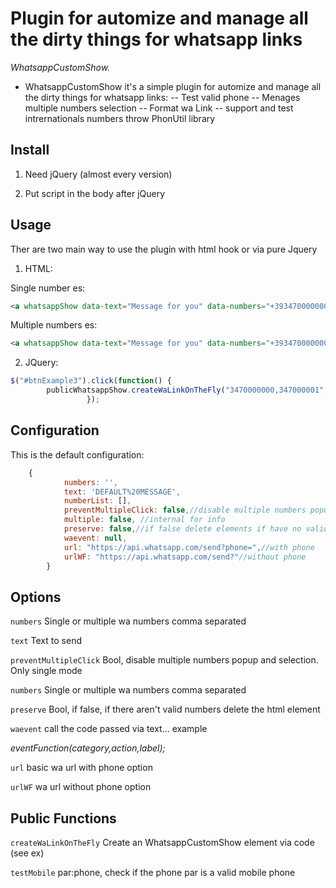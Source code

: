 
# Plugin for automize and manage all the dirty things for  whatsapp links

_WhatsappCustomShow._

- WhatsappCustomShow it's a simple plugin for automize and manage all the dirty things for  whatsapp links:
  -- Test valid phone
  -- Menages multiple numbers selection 
  -- Format wa Link
  -- support and test intrernationals numbers throw PhonUtil library

 

## Install
1. Need  jQuery (almost every version) 

2. Put script in the body after jQuery
        <script src="assets/PhoneUtil.js"></script>
        <script src="assets/WhatsappCustomShow.js"></script>

## Usage
Ther are two main way to use the plugin with html hook or via pure Jquery

1.  HTML:

Single number es: 
```html
<a whatsappShow data-text="Message for you" data-numbers="+393470000000" target="_blank"> Example 1</a>
```

Multiple numbers es:
```html
<a whatsappShow data-text="Message for you" data-numbers="+393470000000,3470000001" target="_blank"> Example 2</a>
```
2.  JQuery:

```javascript
$("#btnExample3").click(function() {
       	publicWhatsappShow.createWaLinkOnTheFly("3470000000,347000001", "Message for you", true);
                 });
```

## Configuration

This is the default configuration:

```javascript
	{
            numbers: '',            
            text: 'DEFAULT%20MESSAGE',
            numberList: [],
            preventMultipleClick: false,//disable multiple numbers popup and selection
            multiple: false, //internal for info
            preserve: false,//if false delete elements if have no valid numbers 
            waevent: null,
            url: "https://api.whatsapp.com/send?phone=",//with phone
            urlWF: "https://api.whatsapp.com/send?"//without phone
        }
```

## Options

`numbers`
Single or multiple wa numbers comma separated


`text`
Text to send


`preventMultipleClick`
Bool, disable multiple numbers popup and selection. Only single mode


`numbers`
Single or multiple wa numbers comma separated


`preserve`
Bool, if false, if there aren't valid numbers delete the html element 



`waevent`
call the code passed via text... example 

*eventFunction(category,action,label);*

`url`
basic wa url with phone option

`urlWF`
wa url without phone option

## Public Functions

`createWaLinkOnTheFly`
Create an WhatsappCustomShow element via code (see ex)

`testMobile`
par:phone,  check if the phone par is a valid mobile phone


